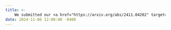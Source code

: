 ```yaml
---
title: >-
    We submitted our <a href="https://arxiv.org/abs/2411.04202" target="_blank">Paper</a> for review: <em>"Observability and Generalized Sensor Placement for Nonlinear Quality Models in Drinking Water Networks,"</em> led by <a href="https://scholar.google.com/citations?user=l2LDgLAAAAAJ&hl=en">Mohamad H. Kazma</a>, who did impressive work as usual!
date: 2024-11-06 12:00:00 -0400
---
```

